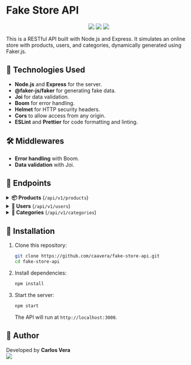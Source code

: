 # Fake Store API

<p align="center">
  <img src="https://img.shields.io/badge/Node.js-339933?style=for-the-badge&logo=nodedotjs&logoColor=white">
  <img src="https://img.shields.io/badge/Express-000000?style=for-the-badge&logo=express&logoColor=white">
  <img src="https://img.shields.io/badge/API-RESTful-blue?style=for-the-badge">
</p>

This is a RESTful API built with Node.js and Express. It simulates an online store with products, users, and categories, dynamically generated using Faker.js.

## 🔧 Technologies Used

<ul>
  <li><strong>Node.js</strong> and <strong>Express</strong> for the server.</li>
  <li><strong>@faker-js/faker</strong> for generating fake data.</li>
  <li><strong>Joi</strong> for data validation.</li>
  <li><strong>Boom</strong> for error handling.</li>
  <li><strong>Helmet</strong> for HTTP security headers.</li>
  <li><strong>Cors</strong> to allow access from any origin.</li>
  <li><strong>ESLint</strong> and <strong>Prettier</strong> for code formatting and linting.</li>
</ul>

## 🛠 Middlewares

<ul>
  <li><strong>Error handling</strong> with Boom.</li>
  <li><strong>Data validation</strong> with Joi.</li>
</ul>

## 📌 Endpoints

<details>
  <summary><strong>📦 Products</strong> (<code>/api/v1/products</code>)</summary>
  <ul>
    <li><code>GET /</code> → Get all products.</li>
    <li><code>GET /:id</code> → Get a product by ID.</li>
    <li><code>POST /</code> → Create a new product.</li>
    <li><code>PATCH /:id</code> → Update a product by ID.</li>
    <li><code>DELETE /:id</code> → Delete a product by ID.</li>
  </ul>
</details>

<details>
  <summary><strong>👤 Users</strong> (<code>/api/v1/users</code>)</summary>
  <ul>
    <li><code>GET /</code> → Get all users.</li>
    <li><code>GET /:id</code> → Get a user by ID.</li>
    <li><code>POST /</code> → Create a new user.</li>
    <li><code>PATCH /:id</code> → Update a user by ID.</li>
    <li><code>DELETE /:id</code> → Delete a user by ID.</li>
  </ul>
</details>

<details>
  <summary><strong>📂 Categories</strong> (<code>/api/v1/categories</code>)</summary>
  <ul>
    <li><code>GET /</code> → Get all categories.</li>
    <li><code>GET /:id</code> → Get a category by ID.</li>
    <li><code>POST /</code> → Create a new category.</li>
    <li><code>PATCH /:id</code> → Update a category by ID.</li>
    <li><code>DELETE /:id</code> → Delete a category by ID.</li>
  </ul>
</details>

## 🚀 Installation

1. Clone this repository:
   ```bash
   git clone https://github.com/caavera/fake-store-api.git
   cd fake-store-api
   ```

2. Install dependencies:
   ```bash
   npm install
   ```

3. Start the server:
   ```bash
   npm start
   ```

   The API will run at `http://localhost:3000`.

## 📝 Author

Developed by **Carlos Vera**  
<a href="https://github.com/caavera/fake-store-api"><img src="https://img.shields.io/badge/GitHub-Repository-blue?style=for-the-badge&logo=github"></a>
